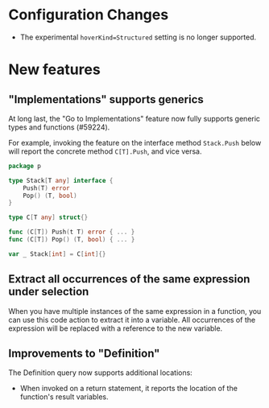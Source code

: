 # Configuration Changes

- The experimental `hoverKind=Structured` setting is no longer supported.

# New features

## "Implementations" supports generics

At long last, the "Go to Implementations" feature now fully supports
generic types and functions (#59224).

For example, invoking the feature on the interface method `Stack.Push`
below will report the concrete method `C[T].Push`, and vice versa.

```go
package p

type Stack[T any] interface {
	Push(T) error
	Pop() (T, bool)
}

type C[T any] struct{}

func (C[T]) Push(t T) error { ... }
func (C[T]) Pop() (T, bool) { ... }

var _ Stack[int] = C[int]{}
```

## Extract all occurrences of the same expression under selection

When you have multiple instances of the same expression in a function,
you can use this code action to extract it into a variable.
All occurrences of the expression will be replaced with a reference to the new variable.

## Improvements to "Definition"

The Definition query now supports additional locations:

- When invoked on a return statement, it reports the location
  of the function's result variables.
